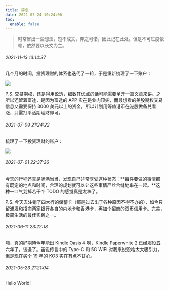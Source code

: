 ```yaml
---
title: 碎念
date: 2021-05-24 10:24:00
toc:
  enable: false
---
```


> 时常冒出一些想法，短不成文，弃之可惜，因此记在此处。但是不可过度依赖，依然要以长文为主。

###### 2021-11-13 13:14:37

几个月的时间，投资理财的体系也迭代了一轮，于是重新梳理了一下账户：

![](https://cdn.jsdelivr.net/gh/ProgCZ/image-cloud-a@master/2021/11/13/01.png)

P.S. 交易期权，还是得用盈透，细数其优点的话可能需要单开一篇文章来讲。之所以还留着富途，是因为富途的 APP 实在是业内顶尖，而最想看的美股期权交易信息又需要保持 3000 美元以上的资金，所以计划用等值港币在港股做备兑看涨，只需打平活期理财即可。

###### 2021-07-09 21:24:22

梳理了一下投资理财的账户：

![](https://cdn.jsdelivr.net/gh/ProgCZ/image-cloud-a@master/2021/07/09/01.png)

###### 2021-07-01 22:37:36

今天的行程还真是满满当当，发现自己非常享受这种状态：**每件要做的事情都有既定的地点和时间，合理的规划就可以让这些事情严丝合缝地串在一起。**这种一口气划掉若干个 TODO 的感觉真是太棒了。

P.S. 今天去注销了四大行的储蓄卡（都是过去出于各种原因不得不办的），如今只留浦发和招商两家银行各自的内地卡和香港卡，再加个招商的双币信用卡。完美，极简生活的最佳实践之一。

###### 2021-06-11 23:22:18

嗨，真的好期待今年能出 Kindle Oasis 4 啊，Kindle Paperwhite 2 已经服役五六年了，该退了。虽说传言中的 Type-C 和 5G WiFi 对我来说没啥太大吸引力，但是现在买个 19 年的 KO3 实在有点不甘心。

###### 2021-05-23 21:21:04

Hello World!
